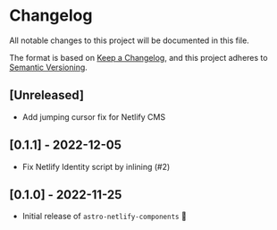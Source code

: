 # Changelog

All notable changes to this project will be documented in this file.

The format is based on [Keep a Changelog](https://keepachangelog.com/en/1.0.0/),
and this project adheres to [Semantic Versioning](https://semver.org/spec/v2.0.0.html).

## [Unreleased]

- Add jumping cursor fix for Netlify CMS

## [0.1.1] - 2022-12-05

- Fix Netlify Identity script by inlining (#2)

## [0.1.0] - 2022-11-25

- Initial release of `astro-netlify-components` 🎉
